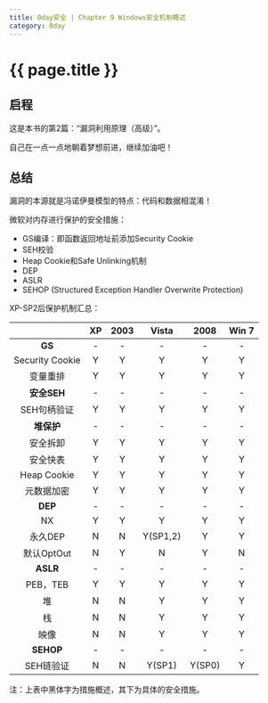 ```yaml
---
title: 0day安全 | Chapter 9 Windows安全机制概述
category: 0day
---
```


# {{ page.title }}

## 启程

这是本书的第2篇：“漏洞利用原理（高级）”。

自己在一点一点地朝着梦想前进，继续加油吧！

## 总结

漏洞的本源就是冯诺伊曼模型的特点：代码和数据相混淆！

微软对内存进行保护的安全措施：

- GS编译：即函数返回地址前添加Security Cookie
- SEH校验
- Heap Cookie和Safe Unlinking机制
- DEP
- ASLR
- SEHOP (Structured Exception Handler Overwrite Protection)

XP-SP2后保护机制汇总：

||XP|2003|Vista|2008|Win 7|
|:-:|:-:|:-:|:-:|:-:|:-:|
|**GS**|-|-|-|-|-|-|
|Security Cookie|Y|Y|Y|Y|Y|
|变量重排|Y|Y|Y|Y|Y|
|**安全SEH**|-|-|-|-|-|-|
|SEH句柄验证|Y|Y|Y|Y|Y|
|**堆保护**|-|-|-|-|-|-|
|安全拆卸|Y|Y|Y|Y|Y|
|安全快表|Y|Y|Y|Y|Y|
|Heap Cookie|Y|Y|Y|Y|Y|
|元数据加密|Y|Y|Y|Y|Y|
|**DEP**|-|-|-|-|-|-|
|NX|Y|Y|Y|Y|Y|
|永久DEP|N|N|Y(SP1,2)|Y|Y|
|默认OptOut|N|Y|N|Y|N|
|**ASLR**|-|-|-|-|-|-|
|PEB，TEB|Y|Y|Y|Y|Y|
|堆|N|N|Y|Y|Y|
|栈|N|N|Y|Y|Y|
|映像|N|N|Y|Y|Y|
|**SEHOP**|-|-|-|-|-|-|
|SEH链验证|N|N|Y(SP1)|Y(SP0)|Y|

注：上表中黑体字为措施概述，其下为具体的安全措施。

